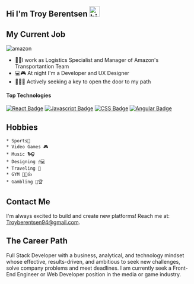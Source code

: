 ## Hi I'm Troy Berentsen <img src="https://user-images.githubusercontent.com/1303154/88677602-1635ba80-d120-11ea-84d8-d263ba5fc3c0.gif" width="28px" alt="hi">


## My Current Job
![amazon](https://aleen42.github.io/badges/src/amazon.svg)
- 🚛📁I work as Logistics Specialist and Manager of Amazon's Transportantion Team
- 💻🎮 At night I'm a Developer and UX Designer
- 💪😁🤘 Actively seeking a key to open the door to my path



#### Top Technologies



[![React Badge](https://img.shields.io/badge/-React-61DBFB?style=for-the-badge&labelColor=black&logo=react&logoColor=61DBFB)](#) [![Javascript Badge](https://img.shields.io/badge/-Javascript-F0DB4F?style=for-the-badge&labelColor=black&logo=javascript&logoColor=F0DB4F)](#) [![CSS Badge](https://img.shields.io/badge/-CSS3-1d4ffe?style=for-the-badge&labelColor=black&logo=CSS3&logoColor=1d4ffe)](#) [![Angular Badge](https://img.shields.io/badge/-Angular-F90303?style=for-the-badge&labelColor=black&logo=Angular&logoColor=F90303)](#)

## Hobbies
```
* Sports🏉
* Video Games 🎮
* Music 🎙🎧
* Designing 🖱💻
* Traveling 🎈
* GYM 💪👦👍
* Gambling 🎰🏆
```
## Contact Me
I'm always excited to build and create new platforms! Reach me at: Troyberentsen94@gmail.com.


## The Career Path
Full Stack Developer with a business, analytical, and technology mindset whose effective, results-driven, and ambitious to seek new challenges, solve company problems and meet deadlines. I am currently seek a Front-End Engineer or Web Developer position in the media or game industry.


